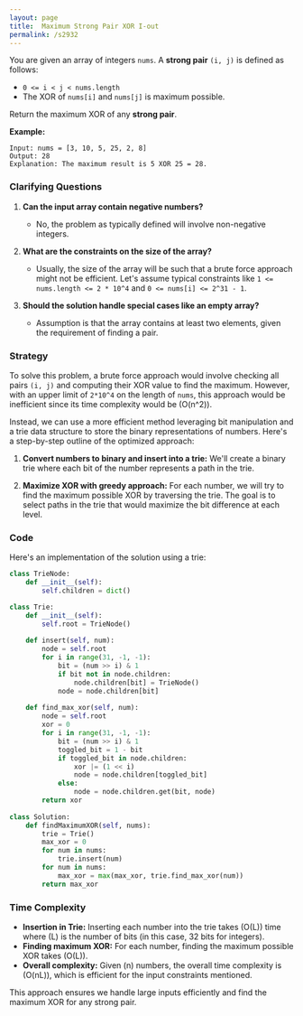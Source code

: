 ```yaml
---
layout: page
title:  Maximum Strong Pair XOR I-out
permalink: /s2932
---
```


You are given an array of integers `nums`. A **strong pair** `(i, j)` is defined as follows:

- `0 <= i < j < nums.length`
- The XOR of `nums[i]` and `nums[j]` is maximum possible.

Return the maximum XOR of any **strong pair**.

**Example:**
```plaintext
Input: nums = [3, 10, 5, 25, 2, 8]
Output: 28
Explanation: The maximum result is 5 XOR 25 = 28.
```

### Clarifying Questions

1. **Can the input array contain negative numbers?**
   - No, the problem as typically defined will involve non-negative integers.

2. **What are the constraints on the size of the array?**
   - Usually, the size of the array will be such that a brute force approach might not be efficient. Let's assume typical constraints like `1 <= nums.length <= 2 * 10^4` and `0 <= nums[i] <= 2^31 - 1`.

3. **Should the solution handle special cases like an empty array?**
   - Assumption is that the array contains at least two elements, given the requirement of finding a pair.

### Strategy

To solve this problem, a brute force approach would involve checking all pairs `(i, j)` and computing their XOR value to find the maximum. However, with an upper limit of `2*10^4` on the length of `nums`, this approach would be inefficient since its time complexity would be \(O(n^2)\).

Instead, we can use a more efficient method leveraging bit manipulation and a trie data structure to store the binary representations of numbers. Here's a step-by-step outline of the optimized approach:

1. **Convert numbers to binary and insert into a trie:** We'll create a binary trie where each bit of the number represents a path in the trie.
  
2. **Maximize XOR with greedy approach:** For each number, we will try to find the maximum possible XOR by traversing the trie. The goal is to select paths in the trie that would maximize the bit difference at each level.

### Code

Here's an implementation of the solution using a trie:

```python
class TrieNode:
    def __init__(self):
        self.children = dict()

class Trie:
    def __init__(self):
        self.root = TrieNode()
        
    def insert(self, num):
        node = self.root
        for i in range(31, -1, -1):
            bit = (num >> i) & 1
            if bit not in node.children:
                node.children[bit] = TrieNode()
            node = node.children[bit]
    
    def find_max_xor(self, num):
        node = self.root
        xor = 0
        for i in range(31, -1, -1):
            bit = (num >> i) & 1
            toggled_bit = 1 - bit
            if toggled_bit in node.children:
                xor |= (1 << i)
                node = node.children[toggled_bit]
            else:
                node = node.children.get(bit, node)
        return xor
        
class Solution:
    def findMaximumXOR(self, nums):
        trie = Trie()
        max_xor = 0
        for num in nums:
            trie.insert(num)
        for num in nums:
            max_xor = max(max_xor, trie.find_max_xor(num))
        return max_xor
```

### Time Complexity

- **Insertion in Trie:** Inserting each number into the trie takes \(O(L)\) time where \(L\) is the number of bits (in this case, 32 bits for integers).
- **Finding maximum XOR:** For each number, finding the maximum possible XOR takes \(O(L)\).
- **Overall complexity:** Given \(n\) numbers, the overall time complexity is \(O(nL)\), which is efficient for the input constraints mentioned.

This approach ensures we handle large inputs efficiently and find the maximum XOR for any strong pair.